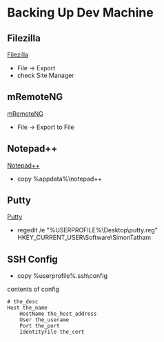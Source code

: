 # Backing Up Dev Machine

## Filezilla
[Filezilla](https://filezilla-project.org/)
- File -> Export
- check Site Manager

## mRemoteNG
[mRemoteNG](https://mremoteng.org/)
- File -> Export to File

## Notepad++
[Notepad++](https://notepad-plus-plus.org/)
- copy %appdata%\notepad++

## Putty
[Putty](https://www.putty.org/)
- regedit /e "%USERPROFILE%\Desktop\putty.reg" HKEY_CURRENT_USER\Software\SimonTatham

## SSH Config
- copy %userprofile%\.ssh\config

contents of config
```
# the_desc
Host the_name
    HostName the_host_address
    User the_userame
    Port the_port
    IdentityFile the_cert
```
